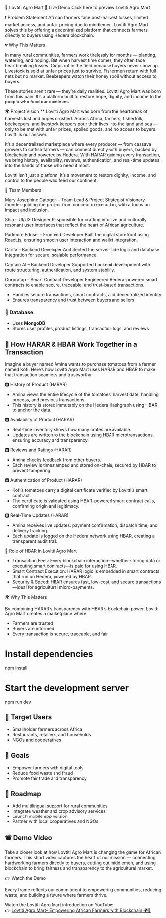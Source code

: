 🌾 Lovtiti Agro Mart
🔗 Live Demo
Click here to preview Lovtiti Agro Mart

❗ Problem Statement
African farmers face post-harvest losses, limited market access, and unfair pricing due to middlemen. Lovtiti Agro Mart solves this by offering a decentralized platform that connects farmers directly to buyers using Hedera blockchain.

💔 Why This Matters

In many rural communities, farmers work tirelessly for months — planting, watering, and hoping. But when harvest time comes, they often face heartbreaking losses. Crops rot in the field because buyers never show up. Livestock is sold at unfair prices just to survive. Fishermen return with full nets but no market. Beekeepers watch their honey spoil without access to buyers.

These stories aren’t rare — they’re daily realities. Lovitti Agro Mart was born from this pain. It’s a platform built to restore hope, dignity, and income to the people who feed our continent.

🌍 Project Vision
** Lovitti Agro Mart was born from the heartbreak of harvests lost and hopes crushed. Across Africa, farmers, fisherfolk, beekeepers, and livestock keepers pour their lives into the land and sea — only to be met with unfair prices, spoiled goods, and no access to buyers. Lovitti is our answer.

It’s a decentralized marketplace where every producer — from cassava growers to catfish farmers — can connect directly with buyers, backed by blockchain and powered by Hedera. With HARAR guiding every transaction, we bring history, availability, reviews, authentication, and real-time updates into the hands of those who need it most.

Lovitti isn’t just a platform. It’s a movement to restore dignity, income, and control to the people who feed our continent.

👥 Team Members

Mary Josephine Gatogoh – Team Lead & Project Strategist
Visionary founder guiding the project from concept to execution, with a focus on impact and inclusion.

Shia – UI/UX Designer
Responsible for crafting intuitive and culturally resonant user interfaces that reflect the heart of African agriculture.

Padmore Edusei – Frontend Developer
Built the digital storefront using React.js, ensuring smooth user interaction and wallet integration.

Carita – Backend Developer
Architected the server-side logic and database integration for secure, scalable performance.

Captain AI – Backend Developer
Supported backend development with route structuring, authentication, and system stability.

Gurpratap – Smart Contract Developer
Engineered Hedera-powered smart contracts to enable secure, traceable, and trust-based transactions.
- Handles secure transactions, smart contracts, and decentralized identity
- Ensures transparency and trust between buyers and sellers

### 🔹 Database
- Uses **MongoDB**
- Stores user profiles, product listings, transaction logs, and reviews


## 🔐 How HARAR & HBAR Work Together in a Transaction
Imagine a buyer named Amina wants to purchase tomatoes from a farmer named Kofi. Here’s how Lovitti Agro Mart uses HARAR and HBAR to make that transaction seamless and trustworthy:


🅷 History of Product (HARAR)
- Amina views the entire lifecycle of the tomatoes: harvest date, handling process, and previous transactions.
- This history is stored immutably on the Hedera Hashgraph using HBAR to anchor the data.

🅰 Availability of Product (HARAR)
- Real-time inventory shows how many crates are available.
- Updates are written to the blockchain using HBAR microtransactions, ensuring accuracy and transparency.

🆁 Reviews and Ratings (HARAR)
- Amina checks feedback from other buyers.
- Each review is timestamped and stored on-chain, secured by HBAR to prevent tampering.

🅰 Authentication of Product (HARAR)
- Kofi’s tomatoes carry a digital certificate verified by Lovitti’s smart contract.
- The certificate is validated using HBAR-powered smart contract calls, confirming origin and legitimacy.

🆁 Real-Time Updates (HARAR)
- Amina receives live updates: payment confirmation, dispatch time, and delivery tracking.
- Each update is logged on the Hedera network using HBAR, creating a transparent audit trail.

💸 Role of HBAR in Lovitti Agro Mart

- Transaction Fees: Every blockchain interaction—whether storing data or executing smart contracts—is paid for using HBAR.
- Smart Contract Execution: HARAR logic is embedded in smart contracts that run on Hedera, powered by HBAR.
- Security & Speed: HBAR ensures fast, low-cost, and secure transactions—ideal for agricultural micro-payments.

🌍 Why This Matters

By combining HARAR’s transparency with HBAR’s blockchain power, Lovitti Agro Mart creates a marketplace where:
- Farmers are trusted
- Buyers are informed
- Every transaction is secure, traceable, and fair

# Install dependencies
npm install

# Start the development server
npm run dev

## 📍 Target Users
- Smallholder farmers across Africa
- Restaurants, retailers, and households
- NGOs and cooperatives

## 🎯 Goals
- Empower farmers with digital tools
- Reduce food waste and fraud
- Promote fair trade and transparency

## 🚀 Roadmap
- Add multilingual support for rural communities
- Integrate weather and crop advisory services
- Launch mobile app version
- Partner with local cooperatives and NGOs

## 📽️ Demo Video
Take a closer look at how Lovtiti Agro Mart is changing the game for African farmers. This short video captures the heart of our mission — connecting hardworking farmers directly to buyers, cutting out middlemen, and using blockchain to bring fairness and transparency to the agricultural market.

👉 Watch the Demo

Every frame reflects our commitment to empowering communities, reducing waste, and building a future where farmers thrive.

Watch the Lovtiti Agro Mart introduction on YouTube:  
👉 [Lovtiti Agro Mart– Empowering African Farmers with Blockchain 🌍🌾](https://youtube.com/shorts/x08zn9PGgPI?si=aoeDDMDtZrZEfhji )
